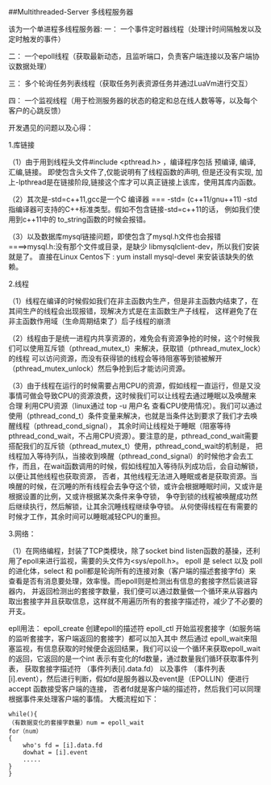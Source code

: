 ##Multithreaded-Server
多线程服务器

该为一个单进程多线程服务器:
一： 一个事件定时器线程（处理计时间隔触发以及定时触发的事件）

二： 一个epoll线程（获取最新动态，且监听端口，负责客户端连接以及客户端协议数据处理）

三： 多个轮询任务列表线程（获取任务列表资源任务并通过LuaVm进行交互）

四： 一个监视线程（用于检测服务器的状态的稳定和总在线人数等等，以及每个客户的心跳反馈）



开发遇见的问题以及心得：

1.库链接

（1）由于用到线程头文件#include <pthread.h> ，编译程序包括 预编译, 编译,汇编,链接。
即使包含头文件了,仅能说明有了线程函数的声明, 但是还没有实现, 加上-lpthread是在链接阶段,链接这个库才可以真正链接上该库，使用其库内函数。

（2）其次是-std=c++11,gcc是一个C 编译器 === -std= (c++11/gnu++11) -std指编译器可支持的C++标准类型。假如不包含链接-std=c++11的话，
例如我们使用到c++11中的 to_string函数的时候会报错。

（3）以及数据库mysql链接问题，即使包含了mysql.h文件也会报错====>mysql.h:没有那个文件或目录，是缺少 libmysqlclient-dev，所以我们安装就是了。
直接在Linux Centos下 : yum install mysql-devel 来安装该缺失的依赖。


2.线程

（1）线程在编译的时候假如我们在非主函数内生产，但是非主函数内结束了，在其间生产的线程会出现报错，现解决方式是在主函数生产子线程，
这样避免了在非主函数作用域（生命周期结束了）后子线程的崩溃

（2）线程由于是统一进程内共享资源的，难免会有资源争抢的时候，这个时候我们可以使用互斥锁（pthread_mutex_t）来解决，获取锁（pthread_mutex_lock）的线程
可以访问资源，而没有获得锁的线程会等待阻塞等到锁被解开（pthread_mutex_unlock）然后争抢到后才能访问资源。

（3）由于线程在运行的时候需要占用CPU的资源，假如线程一直运行，但是又没事情可做会导致CPU的资源浪费，这时候我们可以让线程去通过睡眠以及唤醒来合理
利用CPU资源（linux通过 top -u 用户名 查看CPU使用情况）。我们可以通过使用（pthread_cond_t）条件变量来解决，也就是当条件达到要求了我们才去唤醒线程（pthread_cond_signal），
其余时间让线程处于睡眠（阻塞等待pthread_cond_wait，不占用CPU资源）。要注意的是，pthread_cond_wait需要搭配我们的互斥锁（pthread_mutex_t）使用，pthread_cond_wait的机制是，
把线程加入等待列队，当接收到唤醒（pthread_cond_signal）的时候他才会去工作，而且，在wait函数调用的时候，假如线程加入等待队列成功后，会自动解锁，以便让其他线程也获取资源，
否者，其他线程无法进入睡眠或者是获取资源。当唤醒的时候，在沉睡的所有线程会去争夺这个锁，或许会根据睡眠时间，又或许是根据设置的比例，又或许根据某次条件来争夺锁，
争夺到锁的线程被唤醒成功然后继续执行，然后解锁，让其余沉睡线程继续争夺锁。 从何使得线程在有需要的时候才工作，其余时间可以睡眠减轻CPU的重担。


3.网络：

（1）在网络编程，封装了TCP类模块，除了socket bind listen函数的基操，还利用了epoll来进行监视，需要的头文件为<sys/epoll.h>。
epoll 是 select 以及 poll 的进化体，select 和 poll都是轮询所有的连接对象（客户端的描述套接字fd）来查看是否有消息要处理，效率慢。而epoll则是检测出有信息的套接字然后装进容器内，
并返回检测出的套接字数量，我们便可以通过数量做一个循环来从容器内取出套接字并且获取信息，这样就不用遍历所有的套接字描述符，减少了不必要的开支。

epll用法：
epoll_create 创建epoll的描述符
epoll_ctl 开始监视套接字（如服务端的监听套接字，客户端返回的套接字）都可以加入其中
然后通过 epoll_wait来阻塞监视，有信息获取的时候便会返回结果，我们可以设一个循环来获取epoll_wait的返回，它返回的是一个int 表示有变化的fd数量，通过数量我们循环获取事件列表，
获取套接字描述符 （事件列表[i].data.fd） 以及事件 （事件列表[i].event），然后进行判断，假如fd是服务器以及event是（EPOLLIN）便进行 accept 函数接受客户端的连接，
否者fd就是客户端的描述符，然后我们可以同理根据事件来处理客户端的事情。
大概流程如下：
	
	while(){
	（有数据变化的套接字数量）num = epoll_wait
 	for（num）
	{
		who's fd = [i].data.fd
		dowhat = [i].event
		.....
	}
 	}
